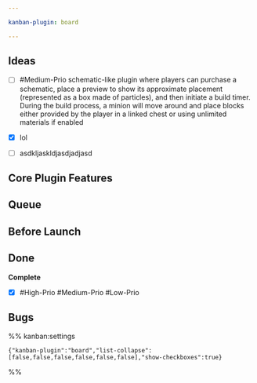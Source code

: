 ```yaml
---

kanban-plugin: board

---
```


## Ideas

- [ ] #Medium-Prio 
	schematic-like plugin where players can purchase a schematic, place a preview to show its approximate placement (represented as a box made of particles), and then initiate a build timer. During the build process, a minion will move around and place blocks either provided by the player in a linked chest or using unlimited materials if enabled
- [x] lol
- [ ] asdkljaskldjasdjadjasd


## Core Plugin Features



## Queue



## Before Launch



## Done

**Complete**
- [x] #High-Prio #Medium-Prio #Low-Prio


## Bugs





%% kanban:settings
```
{"kanban-plugin":"board","list-collapse":[false,false,false,false,false,false],"show-checkboxes":true}
```
%%